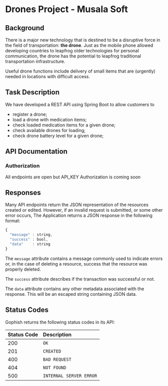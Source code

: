 # Drones Project - Musala Soft

## Background
There is a major new technology that is destined to be a disruptive force in the field of transportation: **the drone**. Just as the mobile phone allowed developing countries to leapfrog older technologies for personal communication, the drone has the potential to leapfrog traditional transportation infrastructure.

Useful drone functions include delivery of small items that are (urgently) needed in locations with difficult access.

## Task Description
We have developed a REST API using Spring Boot to allow customers to
- register a drone;
- load a drone with medication items;
- check loaded medication items for a given drone;
- check available drones for loading;
- check drone battery level for a given drone;

## API Documentation
### Authorization
All endpoints are open but API_KEY Authorization is coming soon

## Responses

Many API endpoints return the JSON representation of the resources created or edited. However, if an invalid request is submitted, or some other error occurs, The Application returns a JSON response in the following format:

```javascript
{
  "message" : string,
  "success" : bool,
  "data"    : string
}
```

The `message` attribute contains a message commonly used to indicate errors or, in the case of deleting a resource, success that the resource was properly deleted.

The `success` attribute describes if the transaction was successful or not.

The `data` attribute contains any other metadata associated with the response. This will be an escaped string containing JSON data.

## Status Codes

Gophish returns the following status codes in its API:

| Status Code | Description |
| :--- | :--- |
| 200 | `OK` |
| 201 | `CREATED` |
| 400 | `BAD REQUEST` |
| 404 | `NOT FOUND` |
| 500 | `INTERNAL SERVER ERROR` |